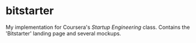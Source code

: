bitstarter
==========

My implementation for Coursera's _Startup Engineering_ class. Contains the 'Bitstarter' landing page and several mockups.
